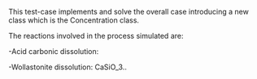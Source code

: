 This test-case implements and solve the overall case introducing a new class which is the Concentration class.

The reactions involved in the process simulated are:

-Acid carbonic dissolution:

-Wollastonite dissolution:
CaSiO_3..
